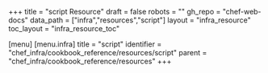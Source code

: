 +++
title = "script Resource"
draft = false
robots = ""
gh_repo = "chef-web-docs"
data_path = ["infra","resources","script"]
layout = "infra_resource"
toc_layout = "infra_resource_toc"

[menu]
  [menu.infra]
    title = "script"
    identifier = "chef_infra/cookbook_reference/resources/script"
    parent = "chef_infra/cookbook_reference/resources"
+++

<!-- The contents of this page are automatically generated from the script.yaml file in the data directory. -->
<!-- To suggest a change, edit the https://github.com/chef/chef/blob/master/lib/chef/resource/script.rb file
      and submit a pull request to the https://github.com/chef/chef repository. -->
